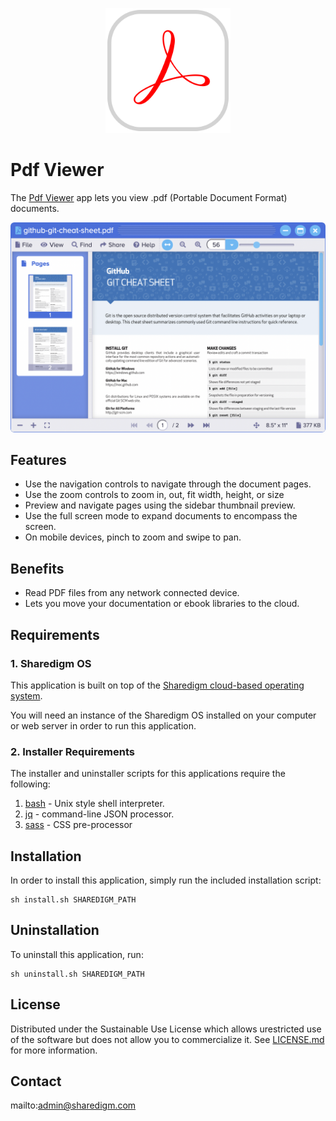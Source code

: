 <p align="center" style="text-align:center">
	<img src="images/icons/logo.svg" width="200">
</p>

# Pdf Viewer

The [Pdf Viewer](https://www.sharedigm.com/#apps/pdf-viewer) app lets you view .pdf (Portable Document Format) documents.

<p align="center" style="text-align:center">
	<img src="images/info/pdf-viewer.png" width="720" style="border-radius:6px" />
</p>

## Features

- Use the navigation controls to navigate through the document pages.
- Use the zoom controls to zoom in, out, fit width, height, or size
- Preview and navigate pages using the sidebar thumbnail preview.
- Use the full screen mode to expand documents to encompass the screen.
- On mobile devices, pinch to zoom and swipe to pan.

## Benefits

- Read PDF files from any network connected device.
- Lets you move your documentation or ebook libraries to the cloud.

## Requirements

### 1. Sharedigm OS

This application is built on top of the [Sharedigm cloud-based operating system](https://github.com/Sharedigm/SharedigmOS).

You will need an instance of the Sharedigm OS installed on your computer or web server in order to run this application.

### 2. Installer Requirements

The installer and uninstaller scripts for this applications require the following:

1. [bash](https://en.wikipedia.org/wiki/Bash_(Unix_shell)) - Unix style shell interpreter. 
2. [jq](https://jqlang.github.io/jq/) - command-line JSON processor. 
2. [sass](https://sass-lang.com) - CSS pre-processor

## Installation

In order to install this application, simply run the included installation script:

```
sh install.sh SHAREDIGM_PATH
```

## Uninstallation

To uninstall this application, run:

```
sh uninstall.sh SHAREDIGM_PATH
```

<!-- LICENSE -->
## License

Distributed under the Sustainable Use License which allows urestricted use of the software but does not allow you to commercialize it. See [LICENSE.md](LICENSE.md) for more information.

<!-- CONTACT -->
## Contact

mailto:admin@sharedigm.com